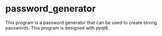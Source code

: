 # password_generator
This program is a password generator that can be used to create strong passwords.
This program is designed with pyqt6.
